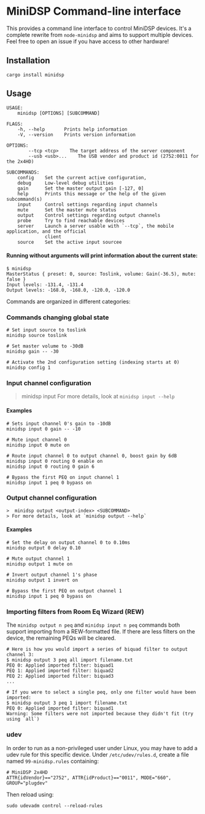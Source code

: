 # MiniDSP Command-line interface

This provides a command line interface to control MiniDSP devices. 
It's a complete rewrite from `node-minidsp` and aims to support multiple devices. Feel free to open an issue if you have access to other hardware!


## Installation

```shell
cargo install minidsp
```

## Usage
```shell
USAGE:
    minidsp [OPTIONS] [SUBCOMMAND]

FLAGS:
    -h, --help       Prints help information
    -V, --version    Prints version information

OPTIONS:
        --tcp <tcp>    The target address of the server component
        --usb <usb>...    The USB vendor and product id (2752:0011 for the 2x4HD)

SUBCOMMANDS:
    config    Set the current active configuration,
    debug     Low-level debug utilities
    gain      Set the master output gain [-127, 0]
    help      Prints this message or the help of the given subcommand(s)
    input     Control settings regarding input channels
    mute      Set the master mute status
    output    Control settings regarding output channels
    probe     Try to find reachable devices
    server    Launch a server usable with `--tcp`, the mobile application, and the official
              client
    source    Set the active input sourcee
```

#### Running without arguments will print information about the current state:
```shell
$ minidsp 
MasterStatus { preset: 0, source: Toslink, volume: Gain(-36.5), mute: false }
Input levels: -131.4, -131.4
Output levels: -168.0, -168.0, -120.0, -120.0
```

Commands are organized in different categories:
### Commands changing global state
```shell
# Set input source to toslink
minidsp source toslink

# Set master volume to -30dB
minidsp gain -- -30

# Activate the 2nd configuration setting (indexing starts at 0)
minidsp config 1

```

### Input channel configuration
> minidsp input <input-index> <SUBCOMMAND>
> For more details, look at `minidsp input --help`

#### Examples
```shell
# Sets input channel 0's gain to -10dB
minidsp input 0 gain -- -10

# Mute input channel 0
minidsp input 0 mute on

# Route input channel 0 to output channel 0, boost gain by 6dB
minidsp input 0 routing 0 enable on
minidsp input 0 routing 0 gain 6

# Bypass the first PEQ on input channel 1
minidsp input 1 peq 0 bypass on
````

### Output channel configuration
```shell
>  minidsp output <output-index> <SUBCOMMAND>
> For more details, look at `minidsp output --help`
```
#### Examples
```shell
# Set the delay on output channel 0 to 0.10ms
minidsp output 0 delay 0.10

# Mute output channel 1 
minidsp output 1 mute on

# Invert output channel 1's phase
minidsp output 1 invert on

# Bypass the first PEQ on output channel 1
minidsp input 1 peq 0 bypass on

```

### Importing filters from Room Eq Wizard (REW)
The `minidsp output n peq` and `minidsp input n peq` commands both support importing from a REW-formatted file. If there are less
filters on the device, the remaining PEQs will be cleared.

```shell
# Here is how you would import a series of biquad filter to output channel 3:
$ minidsp output 3 peq all import filename.txt
PEQ 0: Applied imported filter: biquad1
PEQ 1: Applied imported filter: biquad2
PEQ 2: Applied imported filter: biquad3
...

# If you were to select a single peq, only one filter would have been imported:
$ minidsp output 3 peq 1 import filename.txt
PEQ 0: Applied imported filter: biquad1
Warning: Some filters were not imported because they didn't fit (try using `all`)
```


### udev
In order to run as a non-privileged user under Linux, you may have to add a udev rule for this specific device. Under `/etc/udev/rules.d`, create a file named `99-minidsp.rules` containing:

```
# MiniDSP 2x4HD
ATTR{idVendor}=="2752", ATTR{idProduct}=="0011", MODE="660", GROUP="plugdev"
```

Then reload using:

```
sudo udevadm control --reload-rules
```
